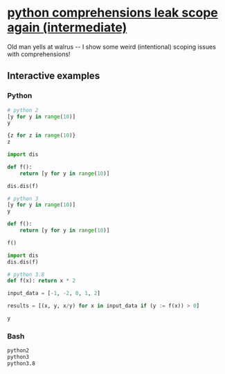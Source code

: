 # [python comprehensions leak scope again (intermediate)](https://youtu.be/ONy8xXbdcUc)

Old man yells at walrus -- I show some weird (intentional) scoping issues with comprehensions!

## Interactive examples

### Python

```python
# python 2
[y for y in range(10)]
y

{z for z in range(10)}
z

import dis

def f():
    return [y for y in range(10)]

dis.dis(f)

# python 3
[y for y in range(10)]
y

def f():
    return [y for y in range(10)]

f()

import dis
dis.dis(f)

# python 3.8
def f(x): return x * 2

input_data = [-1, -2, 0, 1, 2]

results = [(x, y, x/y) for x in input_data if (y := f(x)) > 0]

y
```

### Bash

```bash
python2
python3
python3.8
```
